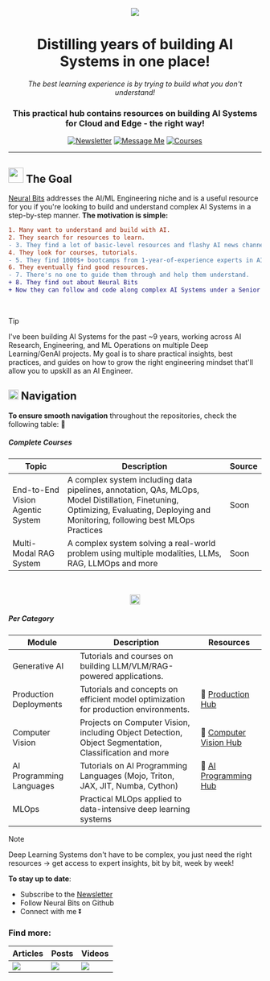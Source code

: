 <p align="center"><img src="https://raw.githubusercontent.com/neural-bits/.github/main/media/[Git][Blue][Banner][Center]-EmailHeader.png"></p>

<div align="center">
  <h1>Distilling years of building AI Systems in one place!</h1>
  <p><i> The best learning experience is by trying to build what you don't understand! </i></p>
  <h3>This practical hub contains resources on building AI Systems for Cloud and Edge - the right way!</h3>
</div>

<div align="center">
  <a href="https://neuralbits.substack.com/"><img src="https://img.shields.io/static/v1?label&logo=substack&message=Newsletter&style=for-the-badge&color=gray" alt="Newsletter"></a>
  <a href="https://www.linkedin.com/in/arazvant/"><img src="https://img.shields.io/static/v1?label&logo=linkedin&message=Message_Me&style=for-the-badge&color=blue" alt="Message Me"></a>
  <a href="https://neuralbits.substack.com/p/courses"><img src="https://img.shields.io/static/v1?label&logo=youtube&message=Courses&style=for-the-badge&color=red" alt="Courses"></a>
</div>

---

<h2><span><img src="https://raw.githubusercontent.com/FortAwesome/Font-Awesome/6.x/svgs/regular/handshake.svg" width="30px"/></span> The Goal </h2>

[Neural Bits](https://neuralbits.substack.com) addresses the AI/ML Engineering niche and is a useful resource for you if you're looking to build and understand complex AI Systems in a step-by-step manner.
**The motivation is simple:**
```diff
1. Many want to understand and build with AI.
2. They search for resources to learn.
- 3. They find a lot of basic-level resources and flashy AI news channels.
4. They look for courses, tutorials.
- 5. They find 1000$+ bootcamps from 1-year-of-experience experts in AI.
6. They eventually find good resources.
- 7. There's no one to guide them through and help them understand.
+ 8. They find out about Neural Bits
+ Now they can follow and code along complex AI Systems under a Senior AI Engineer's guidance!
```
</br>

> [!TIP]
> I've been building AI Systems for the past ~9 years, working across AI Research, Engineering, and ML Operations on multiple Deep Learning/GenAI projects.
> My goal is to share practical insights, best practices, and guides on how to grow the right engineering mindset that'll allow you to upskill as an AI Engineer.

<h2>
   <span><img src="https://raw.githubusercontent.com/FortAwesome/Font-Awesome/6.x/svgs/regular/bookmark.svg" width="20px"/> </span> Navigation
</h2>

**To ensure smooth navigation** throughout the repositories, check the following table: 🔽

##### Complete Courses

| Topic                    | Description                                                                                                                                                                         | Source |
| ------------------------ | ----------------------------------------------------------------------------------------------------------------------------------------------------------------------------------- | ------ |
| End-to-End Vision Agentic System | A complex system including data pipelines, annotation, QAs, MLOps, Model Distillation, Finetuning, Optimizing, Evaluating, Deploying and Monitoring, following best MLOps Practices | Soon   |
| Multi-Modal RAG System   | A complex system solving a real-world problem using multiple modalities, LLMs, RAG, LLMOps and more                                                                                 | Soon   |

<br/>
<p align="center">
    <span>
     <a href="https://neuralbits.substack.com/"><img src="https://raw.githubusercontent.com/neural-bits/.github/main/media/[ShortText][Banner].png" width="auto" height="20px"/></a>
    </span>
</p>


##### Per Category

| Module                   | Description                                                                                           | Resources                                                                       |
| ------------------------ | ----------------------------------------------------------------------------------------------------- | ------------------------------------------------------------------------------- |
| Generative AI            | Tutorials and courses on building LLM/VLM/RAG-powered applications.                                   |                                                                                 |
| Production Deployments   | Tutorials and concepts on efficient model optimization for production environments.                   | 🚀 [Production Hub](https://github.com/neural-bits/deep-learning-resources.git) |
| Computer Vision          | Projects on Computer Vision, including Object Detection, Object Segmentation, Classification and more | 🚀 [Computer Vision Hub](https://github.com/neural-bits/computer-vision-hub)    |
| AI Programming Languages | Tutorials on AI Programming Languages (Mojo, Triton, JAX, JIT, Numba, Cython)                         | 🚀 [AI Programming Hub](https://github.com/neural-bits/ai-programming-hub)      |
| MLOps                    | Practical MLOps applied to data-intensive deep learning systems                                       |                                                                                 |

> [!NOTE]
> Deep Learning Systems don't have to be complex, you just need the right resources -> get access to expert insights, bit by bit, week by week!

**To stay up to date**:

- Subscribe to the [Newsletter](https://neuralbits.substack.com/)
- Follow Neural Bits on Github
- Connect with me ⏬

### Find more:
<div align="center">

|              Articles                                       |           Posts                                      |       Videos                                              |
| --------------------------------------------------- | ----------------------------------------------- | --------------------------------------------------- |
| [![](https://img.shields.io/static/v1?label&logo=substack&message=Newsletter&style=for-the-badge&color=black)](https://neuralbits.substack.com/) | [![](https://img.shields.io/static/v1?label&logo=linkedin&message=LinkedIn&style=for-the-badge&color=blue)](https://www.linkedin.com/in/arazvant/) | [![](https://img.shields.io/static/v1?label&logo=YouTube&message=Videos&style=for-the-badge&color=black)](https://www.youtube.com/@neuralaibits) |

</div>

